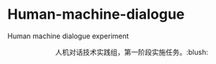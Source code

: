 # Human-machine-dialogue
Human machine dialogue experiment
<p align="center">  
人机对话技术实践组，第一阶段实施任务。:blush:
</p>   
